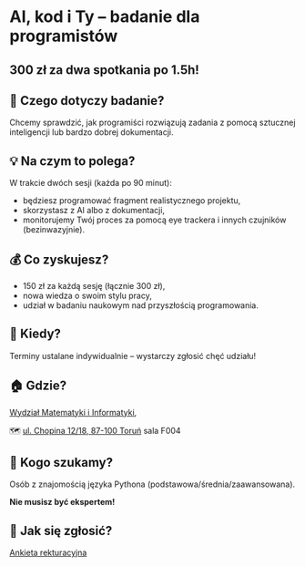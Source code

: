 # AI, kod i Ty – badanie dla programistów


## 300 zł za dwa spotkania po 1.5h! 

## 🧪 Czego dotyczy badanie?

Chcemy sprawdzić, jak programiści rozwiązują zadania z pomocą sztucznej inteligencji lub bardzo dobrej dokumentacji.

## 💡 Na czym to polega?

W trakcie dwóch sesji (każda po 90 minut):

  * będziesz programować fragment realistycznego projektu,
  * skorzystasz z AI albo z dokumentacji,
  * monitorujemy Twój proces za pomocą eye trackera i innych czujników (bezinwazyjnie).

## 💰 Co zyskujesz?

  * 150 zł za każdą sesję (łącznie 300 zł),
  * nowa wiedza o swoim stylu pracy,
  * udział w badaniu naukowym nad przyszłością programowania.

## 📅 Kiedy?

Terminy ustalane indywidualnie – wystarczy zgłosić chęć udziału!

## 🏠 Gdzie?

[Wydział Matematyki i Informatyki](https://www.mat.umk.pl), 

🗺️ [ul. Chopina 12/18, 87-100 Toruń](https://maps.app.goo.gl/rzz85BX6bhges3qq6) sala F004

## 🎯 Kogo szukamy?

Osób z znajomością języka Pythona (podstawowa/średnia/zaawansowana).

**Nie musisz być ekspertem!**

## 📨 Jak się zgłosić?

[Ankieta rekturacyjna](https://docs.google.com/forms/d/e/1FAIpQLSeCk-V4zAWGzhNGf8w0dY1YD-xrJ9xHTWtHAS8uT1Y64gMaDg/viewform?usp=dialog)

